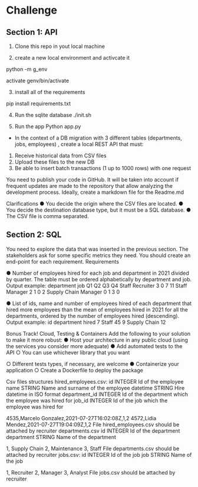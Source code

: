 
# Challenge

## Section 1: API

1. Clone this repo in yout local machine

2. create a new local environment and activcate it

python -m g_env 

activate genv/bin/activate

3. install all of the requirements

pip install requirements.txt


4. Run the sqlite database
./init.sh


5. Run the app
Python app.py


-  In the context of a DB migration with 3 different tables (departments, jobs, employees) , create
a local REST API that must:

1. Receive historical data from CSV files
2. Upload these files to the new DB
3. Be able to insert batch transactions (1 up to 1000 rows) with one request

You need to publish your code in GitHub. It will be taken into account if frequent updates are
made to the repository that allow analyzing the development process. Ideally, create a
markdown file for the Readme.md

Clarifications
● You decide the origin where the CSV files are located.
● You decide the destination database type, but it must be a SQL database.
● The CSV file is comma separated.

## Section 2: SQL
You need to explore the data that was inserted in the previous section. The stakeholders ask
for some specific metrics they need. You should create an end-point for each requirement.
Requirements

● Number of employees hired for each job and department in 2021 divided by quarter. The
table must be ordered alphabetically by department and job.
Output example:
department job Q1 Q2 Q3 Q4
Staff Recruiter 3 0 7 11
Staff Manager 2 1 0 2
Supply Chain Manager 0 1 3 0

● List of ids, name and number of employees hired of each department that hired more
employees than the mean of employees hired in 2021 for all the departments, ordered
by the number of employees hired (descending).
Output example:
id department hired
7 Staff 45
9 Supply Chain 12

Bonus Track! Cloud, Testing & Containers
Add the following to your solution to make it more robust:
● Host your architecture in any public cloud (using the services you consider more
adequate)
● Add automated tests to the API
○ You can use whichever library that you want

○ Different tests types, if necessary, are welcome
● Containerize your application
○ Create a Dockerfile to deploy the package

Csv files structures
hired_employees.csv:
id INTEGER Id of the employee
name STRING Name and surname of the employee
datetime STRING Hire datetime in ISO format
department_id INTEGER Id of the department which the employee was hired for
job_id INTEGER Id of the job which the employee was hired for

4535,Marcelo Gonzalez,2021-07-27T16:02:08Z,1,2
4572,Lidia Mendez,2021-07-27T19:04:09Z,1,2
File hired_employees.csv should be attached by recruiter
departments.csv
id INTEGER Id of the department
department STRING Name of the department

1, Supply Chain
2, Maintenance
3, Staff
File departments.csv should be attached by recruiter
jobs.csv:
id INTEGER Id of the job
job STRING Name of the job

1, Recruiter
2, Manager
3, Analyst
File jobs.csv should be attached by recruiter  